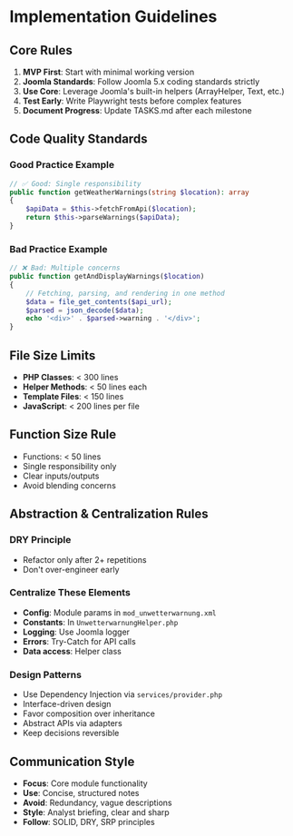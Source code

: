 # Implementation Guidelines

## Core Rules

1. **MVP First**: Start with minimal working version
2. **Joomla Standards**: Follow Joomla 5.x coding standards strictly
3. **Use Core**: Leverage Joomla's built-in helpers (ArrayHelper, Text, etc.)
4. **Test Early**: Write Playwright tests before complex features
5. **Document Progress**: Update TASKS.md after each milestone

## Code Quality Standards

### Good Practice Example
```php
// ✅ Good: Single responsibility
public function getWeatherWarnings(string $location): array
{
    $apiData = $this->fetchFromApi($location);
    return $this->parseWarnings($apiData);
}
```

### Bad Practice Example
```php
// ❌ Bad: Multiple concerns
public function getAndDisplayWarnings($location)
{
    // Fetching, parsing, and rendering in one method
    $data = file_get_contents($api_url);
    $parsed = json_decode($data);
    echo '<div>' . $parsed->warning . '</div>';
}
```

## File Size Limits

- **PHP Classes**: < 300 lines
- **Helper Methods**: < 50 lines each
- **Template Files**: < 150 lines
- **JavaScript**: < 200 lines per file

## Function Size Rule

- Functions: < 50 lines
- Single responsibility only
- Clear inputs/outputs
- Avoid blending concerns

## Abstraction & Centralization Rules

### DRY Principle
- Refactor only after 2+ repetitions
- Don't over-engineer early

### Centralize These Elements
- **Config**: Module params in `mod_unwetterwarnung.xml`
- **Constants**: In `UnwetterwarnungHelper.php`
- **Logging**: Use Joomla logger
- **Errors**: Try-Catch for API calls
- **Data access**: Helper class

### Design Patterns
- Use Dependency Injection via `services/provider.php`
- Interface-driven design
- Favor composition over inheritance
- Abstract APIs via adapters
- Keep decisions reversible

## Communication Style

- **Focus**: Core module functionality
- **Use**: Concise, structured notes
- **Avoid**: Redundancy, vague descriptions
- **Style**: Analyst briefing, clear and sharp
- **Follow**: SOLID, DRY, SRP principles
